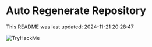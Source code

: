 # Auto Regenerate Repository

This README was last updated: 2024-11-21 20:28:47

 ![TryHackMe](https://tryhackme.com/badge/533634)